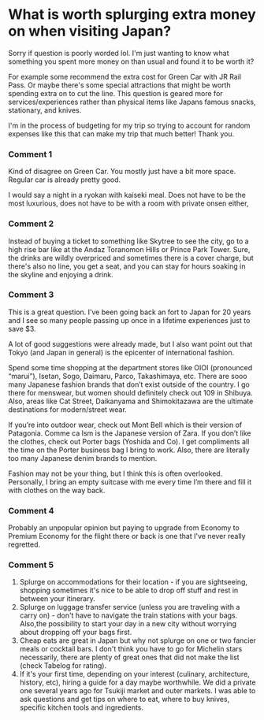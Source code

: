 # What is worth splurging extra money on when visiting Japan?

Sorry if question is poorly worded lol. I'm just wanting to know what something you spent more money on than usual and found it to be worth it? 

For example some recommend the extra cost for Green Car with JR Rail Pass. Or maybe there's some special attractions that might be worth spending extra on to cut the line. This question is geared more for services/experiences rather than physical items like Japans famous snacks, stationary, and knives.

 I'm in the process of budgeting for my trip so trying to account for random expenses like this that can make my trip that much better! Thank you.

### Comment 1

Kind of disagree on Green Car. You mostly just have a bit more space. Regular car is already pretty good.

I would say a night in a ryokan with kaiseki meal. Does not have to be the most luxurious, does not have to be with a room with private onsen either,

### Comment 2

Instead of buying a ticket to something like Skytree to see the city, go to a high rise bar like at the Andaz Toranomon Hills or Prince Park Tower.  Sure, the drinks are wildly overpriced and sometimes there is a cover charge, but there's also no line, you get a seat, and you can stay for hours soaking in the skyline and enjoying a drink.

### Comment 3

This is a great question. I’ve been going back an fort to Japan for 20 years and I see so many people passing up once in a lifetime experiences just to save $3. 

A lot of good suggestions were already made, but I also want point out that Tokyo (and Japan in general) is the epicenter of international fashion. 

Spend some time shopping at the department stores like OIOI (pronounced “marui”), Isetan, Sogo, Daimaru, Parco, Takashimaya, etc. There are sooo many Japanese fashion brands that don’t exist outside of the country. I go there for menswear, but women should definitely check out 109 in Shibuya. Also, areas like Cat Street, Daikanyama and Shimokitazawa are the ultimate destinations for modern/street wear. 

If you’re into outdoor wear, check out Mont Bell which is their version of Patagonia. Comme ca Ism is the Japanese version of Zara. If you don’t like the clothes, check out Porter bags (Yoshida and Co). I get compliments all the time on the Porter business bag I bring to work. Also, there are literally too many Japanese denim brands to mention. 

Fashion may not be your thing, but I think this is often overlooked. Personally, I bring an empty suitcase with me every time I’m there and fill it with clothes on the way back.

### Comment 4

Probably an unpopular opinion but paying to upgrade from Economy to Premium Economy for the flight there or back is one that I've never really regretted.

### Comment 5

1. Splurge on accommodations for their location - if you are sightseeing, shopping sometimes it's nice to be able to drop off stuff and rest in between your itinerary.
2. Splurge on luggage transfer service (unless you are traveling with a  carry on) - don't have to navigate the train stations with your bags. Also,the possibility to start your day in a new city without worrying about dropping off your bags first. 
3. Cheap eats are great in Japan but why not splurge on one or two fancier meals or cocktail bars. I don't think you have to go for Michelin stars necessarily, there are plenty of great ones that did not make the list (check Tabelog for rating).
4. If it's your first time, depending on your interest (culinary, architecture, history, etc), hiring a guide for a day maybe worthwhile. We did a private one several years ago for Tsukiji market and outer markets. I was able to ask questions and get tips on where to eat, where to buy knives, specific kitchen tools and ingredients.

